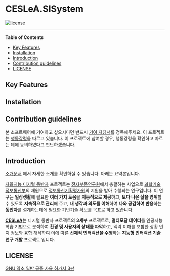 # CESLeA.SISystem
[![license]](/LICENSE)

---

<!--- Short introduction -->

**Table of Contents**

- [Key Features](#key-features)
- [Installation](#installation)
- [Introduction](#introduction)
- [Contribution guidelines](#contribution-guidelines)
- [LICENSE](#license)

## Key Features

<!---
- Super Great Feature
- Wow! awesome!
- Make sure that each features is written in one line. **Key** Features!
- '-' will make this listed.
-->

## Installation

<!---
Write the way how to use this module.
YOU MUST CHECK THIS ONCE on your additional hardware.
-->

## Contribution guidelines

본 소프트웨어에 기여하고 싶으시다면 반드시 [기여 지침서]를 정독해주세요. 이 프로젝트는 [행동강령]을 따르고 있습니다. 이 프로젝트에 참여할 경우, 행동강령을 확인하고 따르는 데에 동의하였다고 판단하겠습니다.

## Introduction

[소개문서] 에서 자세한 소개를 확인하실 수 있습니다. 아래는 요약본입니다.

[자율지능 디지털 동반자] 프로젝트는 [전자부품연구원]에서 총괄하는 사업으로 [과학기술정보통신부]의 재원으로
[정보통신기획평가원]의 지원을 받아 수행되는 연구입니다. 이 연구는 <b>일상생활</b>에 필요한 <b>여러 가지 도움</b>을
<b>지능적으로 제공</b>하고, <b>보다 나은 삶을 영위</b>할 수 있도록 <b>지속적으로 관리</b>해 주고, <b>내 생각과 의도를 이해</b>하여
<b>나와 공감하여 반응</b>하는 <b>동반자</b>를 설계하는데에 필요한 기반기술 확보를 목표로 하고 있습니다.

<b>[CESLeA]</b>는 디지털 동반자 프로젝트의 <b>3세부</b> 프로젝트로, <b>멀티모달 데이터</b>를 인공지능 학습 기법으로 분석하여
<b>환경 및 사용자의 상태를 파악</b>하고, 맥락 이해를 포함한 상황 인지 정보와 융합 해석</b>하여 이에 따른 <b>선제적 인터랙션을 수행</b>하는 <b>지능형 인터랙션 기술 연구 개발</b> 프로젝트 입니다.

<!---
Write short introduction of your module.
DONT WRITE TOO MUCH. README is manual not historical textbook.
If you wanna make some links, use [blahblah] and look below.
-->

## LICENSE

[GNU 약소 일반 공중 사용 허가서 3판]

<!---
Here is for making links. if you used [blahblah] above this section, Here you can make them hypertext.
You need to change the destination of [license] to your own repository.
-->
[license]: https://img.shields.io/github/license/Katinor/CESLeA_readme_template
[기여 지침서]: https://github.com/Katinor/CESLeA_readme_template/blob/master/CONTRIBUTING_ko.md
[행동강령]: https://github.com/Katinor/CESLeA_readme_template/blob/master/CODE_OF_CONDUCT_ko.md
[소개문서]: https://github.com/Katinor/CESLeA_readme_template/blob/master/INTRO_ko.md
[자율지능 디지털 동반자]: http://aicompanion.or.kr/
[전자부품연구원]: https://www.keti.re.kr/
[과학기술정보통신부]: https://www.msit.go.kr/
[정보통신기획평가원]: https://www.iitp.kr/
[CESLeA]: http://abr.knu.ac.kr/wordpress/ceslea/
[GNU 약소 일반 공중 사용 허가서 3판]: https://github.com/Katinor/CESLeA_readme_template/blob/master/LICENSE